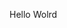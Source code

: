 Hello Wolrd



























































































































































































































































































































































































































































































































































































































































































































































































































































































































































































































































































































































































































































































































































































































































































































































































































































































































































































































































































































































































































































































































































































































































































































































































































































































































































































































































































































































































































































































































































































































































































































































































































































































































































































































































































































































































































































































































































































































































































































































































